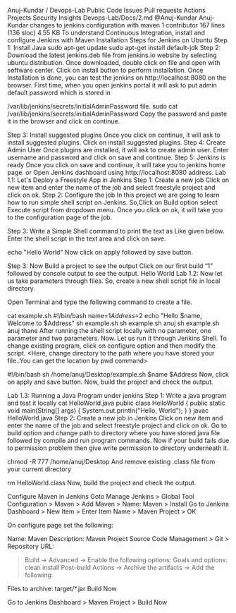 
Anuj-Kundar
/
Devops-Lab
Public
Code
Issues
Pull requests
Actions
Projects
Security
Insights
Devops-Lab/Docs/2.md
@Anuj-Kundar
Anuj-Kundar changes to jenkins configuration with maven
 1 contributor
167 lines (136 sloc)  4.55 KB
To understand Continuous Integration, install and configure Jenkins with Maven
Installation Steps for Jenkins on Ubuntu
Step 1: Install Java
sudo apt-get update
sudo apt-get install default-jdk
Step 2: Download the latest jenkins.deb file from jenkins.io website by selecting ubuntu distribution.
Once downloaded, double click on file and open with software center. Click on install button to perform installation. Once Installation is done, you can test the jenkins on http://localhost:8080 on the browser. First time, when you open jenkins portal it will ask to put admin default password which is stored in

 /var/lib/jenkins/secrets/initialAdminPassword file.
sudo cat /var/lib/jenkins/secrets/initialAdminPassword
Copy the password and paste it in the browser and click on continue.

Step 3: Install suggested plugins
Once you click on continue, it will ask to install suggested plugins. Click on install suggested plugins.
Step 4: Create Admin User
Once plugins are installed, it will ask to create admin user. Enter username and password and click on save and continue.
Step 5: Jenkins is ready
Once you click on save and continue, it will take you to jenkins home page. 
                    or 
Open Jenkins dashboard using http://localhost:8080 address.
Lab 1.1: Let's Deploy a Freestyle App in Jenkins
Step 1: Create a new job
Click on new item and enter the name of the job and select freestyle project and click on ok.
Step 2: Configure the job
In this project we are going to learn how to run simple shell script on Jenkins. So,Click on Build option select Execute script from dropdown menu. Once you click on ok, it will take you to the configuration page of the job.

Step 3: Write a Simple Shell command to print the text as Like given below.
Enter the shell script in the text area and click on save.

echo "Hello World"
Now click on apply followed by save button.

Step 3: Now Build a project to see the output Click on our first build “1” followed by console output to see the output.
Hello World
Lab 1.2:
Now let us take parameters through files. So, create a new shell script file in local directory.

Open Terminal and type the following command to create a file.

cat example.sh
#!/bin/bash
name=$1
Address=$2
echo "Hello $name, Welcome to $Address"
sh example.sh 
sh example.sh anuj
sh example.sh anuj thane
After running the shell script locally with no parameter, one parameter and two parameters. Now. Let us run it through Jenkins Shell. To change existing program, click on configure option and then modify the script. <Here, change directory to the path where you have stored your file..You can get the location by pwd command>

#!/bin/bash
sh /home/anuj/Desktop/example.sh $name $Address
Now, click on apply and save button. Now, build the project and check the output.

Lab 1.3: Running a Java Program under jenkins
Step 1: Write a java program and test it locally
cat HelloWorld.java
public class HelloWorld {
    public static void main(String[] args) {
        System.out.println("Hello, World"); 
    }
}
javac HelloWorld.java
Step 2: Create a new job in Jenkins
Click on new item and enter the name of the job and select freestyle project and click on ok.
Go to build option and change path to directory where you have stored java file followed by compile and run program commands. Now if your build fails due to permission problem then give write permission to directory underneath it.

chmod -R 777 /home/anuj/Desktop
And remove existing .class file from your current directory

rm HelloWorld.class
Now, build the project and check the output.

Configure Maven in Jenkins
Goto Manage Jenkins > Global Tool Configuration > Maven > Add Maven > Name: Maven > Install Go to Jenkins Dashboard > New Item > Enter Item Name > Maven Project > OK

On configure page set the following:

Name: Maven
Description: Maven Project
Source Code Management > Git > Repository URL:

>Build -> Advanced -> Enable the following options:
Goals and options: clean install
Post-build Actions -> Archive the artifacts -> Add the following:

Files to archive: target/*.jar
Build Now

Go to Jenkins Dashboard > Maven Project > Build Now
